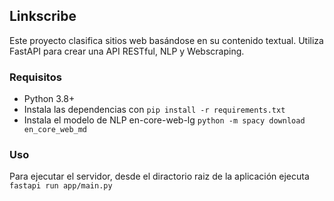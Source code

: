 ## Linkscribe

Este proyecto clasifica sitios web basándose en su contenido textual. Utiliza FastAPI para crear una API RESTful, NLP y Webscraping.

### Requisitos

- Python 3.8+
- Instala las dependencias con `pip install -r requirements.txt`
- Instala el modelo de NLP en-core-web-lg `python -m spacy download en_core_web_md`

### Uso

Para ejecutar el servidor, desde el diractorio raiz de la aplicación ejecuta `fastapi run app/main.py`